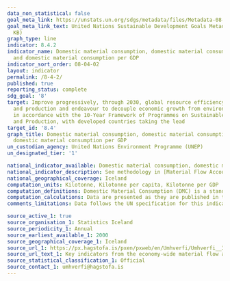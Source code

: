 ```yaml
---
data_non_statistical: false
goal_meta_link: https://unstats.un.org/sdgs/metadata/files/Metadata-08-04-02.pdf
goal_meta_link_text: United Nations Sustainable Development Goals Metadata (PDF 58.7
  KB)
graph_type: line
indicator: 8.4.2
indicator_name: Domestic material consumption, domestic material consumption per capita,
  and domestic material consumption per GDP
indicator_sort_order: 08-04-02
layout: indicator
permalink: /8-4-2/
published: true
reporting_status: complete
sdg_goal: '8'
target: Improve progressively, through 2030, global resource efficiency in consumption
  and production and endeavour to decouple economic growth from environmental degradation,
  in accordance with the 10-Year Framework of Programmes on Sustainable Consumption
  and Production, with developed countries taking the lead
target_id: '8.4'
graph_title: Domestic material consumption, domestic material consumption per capita, and
  domestic material consumption per GDP
un_custodian_agency: United Nations Environment Programme (UNEP)
un_designated_tier: '1'

national_indicator_available: Domestic material consumption, domestic material consumption per capita, and domestic material consumption per GDP
national_indicator_description: See methodology in [Material Flow Accounts (MFA) metadata](http://hagstofan.s3.amazonaws.com/media/public/2020/7e196e70-d038-43f8-9d9d-18f18ede6574.pdf)
national_geographical_coverage: Iceland
computation_units: Kilotonne, Kilotonne per capita, Kilotonne per GDP 
computation_definitions: Domestic Material Consumption (DMC) is a standard material flow accounting (MFA) indicator and reports the apparent consumption of materials in a national economy.
computation_calculations: Data are presented as they are published in the Material Flow Accounts (MFA) from Statistics Iceland. 
comments_limitations: Data follows the UN specification for this indicator. This indicator has been identified in collaboration with topic experts.

source_active_1: true
source_organisation_1: Statistics Iceland
source_periodicity_1: Annual
source_earliest_available_1: 2000
source_geographical_coverage_1: Iceland
source_url_1: https://px.hagstofa.is/pxen/pxweb/en/Umhverfi/Umhverfi__3_efnisflaedi__3_efnisflaedireikningar/UMH34050.px
source_url_text_1: Key indicators from the economy-wide material flow account 1990-2017
source_statistical_classification_1: Official
source_contact_1: umhverfi@hagstofa.is
---
```

